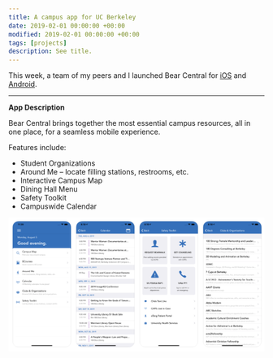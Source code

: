 ```yaml
---
title: A campus app for UC Berkeley
date: 2019-02-01 00:00:00 +00:00
modified: 2019-02-01 00:00:00 +00:00
tags: [projects]
description: See title.
---
```


This week, a team of my peers and I launched Bear Central for [iOS](https://apps.apple.com/us/app/bear-central/id1441903611) and [Android](https://play.google.com/store/apps/details?id=org.mobiledevsberkeley.theberkeleyappandroid&hl=en_US). 

---

**App Description**

Bear Central brings together the most essential campus resources, all in one place, for a seamless mobile experience.

Features include:

- Student Organizations
- Around Me – locate filling stations, restrooms, etc.
- Interactive Campus Map
- Dining Hall Menu
- Safety Toolkit
- Campuswide Calendar

![image-20200526165637240](image-20200526165637240.png)